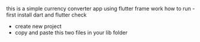 this is a simple currency converter app using flutter frame work
how to run
-first install dart and flutter check
- create new project
- copy and paste this two files in your lib folder
  
